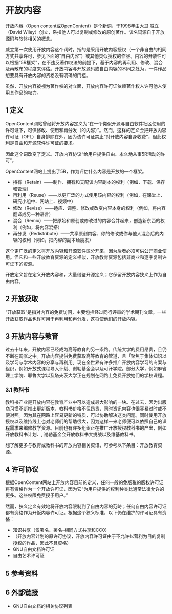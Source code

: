 # 开放内容



开放内容（Open content或OpenContent）是个新词，于1998年由大卫·威立（David Wiley）创立，系指他人可以复制或修改的原创著作。该名词源自于开放源码与软体相关的概念。

威立第一次使用开放内容这个词时，指的是采用开放内容授权（一个非自由的相同方式共享许可，参见下面的“自由内容”）或其他类似授权的作品。内容的开放性可以根据“5R框架"，在不违反著作权法的前提下，基于内容的再利用、修改、混合及再散布的程度来评估。开放内容与开放源码或自由内容的不同之处为，一件作品想要具有开放内容的资格没有明确的门槛。

虽然，开放内容被视为著作权的对立面，开放内容许可证依赖著作权人许可他人使用其作品的权力。



## 1 定义

OpenContent网站曾经将开放内容定义为“在一个类似开源与自由软件社区使用的许可证下，可供修改、使用和再分发（的内容）”。然而，这样的定义会把开放内容许可证（OPL）自身排除在外，因为该许可证禁止“对开放内容自身收费”，但此权利是自由和开源软件许可证的要求。

因此这个词改变了定义。开放内容协议“给用户提供自由、永久地从事5R活动的许可”。

OpenContent网站上提出了5R，作为评估什么内容是开放的一个框架。

* 持有（Retain）——制作、拥有和支配该内容副本的权利（例如，下载、保存和管理）
* 再利用（Reuse）——以更广泛的方式使用该内容的权利（例如，在课堂上、研究小组中、网站上、视频中）
* 修改（Revise）——适应、调整、修改或改变内容本身的权利（例如，将内容翻译成另一种语言）
* 混合（Remix）——把原始和原创或修改过的内容合并起来，创造新东西的权利（例如，将内容混搭）
* 再分发（Redistribute）——共享原创内容、你的修改或你与他人混合后的内容的权利（例如，把内容的副本给朋友）

这个更广泛的定义将开放内容和开源软件区分开来，因为后者必须可供公开商业使用。但它和一些开放教育资源的定义相似，开放教育资源包括非商业和逐字复制许可证下的资源。

开放定义旨在定义开放内容和，大量借鉴开源定义；它保留开放内容狭义上作为自由内容。



## 2 开放获取

“开放获取”是指对内容的免费访问，主要包括经过同行评审的学术期刊文章。一些开放获取作品也许可用于再利用和再分发，这将使他们的开放内容。



## 3 开放内容与教育

过去十年来，开放内容已经成为高等教育的另一条路。传统大学的费用昂贵，且仍不断在调涨之中。开放内容提供免费获取高等教育的管道，且「聚焦于集体知识以及学习与学术内容的分享与再利用」现在全世界有许多推广开放内容学习的专案与组织，例如开放式课程导入计划、谢勒基金会以及可汗学院。部分大学，例如麻省理工学院、耶鲁大学以及塔夫茨大学正在规划在网路上免费开放她们的学校课程。



### 3.1 教科书

教科书产业是开放内容在教育产业中可以造成最大影响的一块。在过去，因为出版商习惯不断推出更新版本，教科书价格不但昂贵，同时资讯内容也很容易过时或不便对照。因为其在网路上容易更新的特质，可以协助解决这类问题。同时使用开放授权以及维持线上也对老师们的帮助很大，因为这样一来老师便可以依照自己的课程需求来编修教学资源。目前也有许多组织正在推广开放授权教科书的产出，例如 开放教科书计划、,  谢勒基金会开放教科书大挑战以及维基教科书。

想了解更多与教育或教科书的开放内容相关资讯，可参考以下条目：开放教育资源。



## 4 许可协议

根据OpenContent网站上开放内容目前的定义，任何一般的免版税的版权许可证将有资格作为一个开放许可证，因为它“为用户提供的权利种类比通常法律允许的更多。这些权限免费授予用户。”

然而，狭义定义有效地将开放内容限制到了自由内容的范畴；任何自由内容许可证都有资格作为开饭内容许可证。根据这个狭义标准，以下仍在维护的许可证具有资格：

* 知识共享（仅署名、署名-相同方式共享和CC0）
* （开放内容计划的原许可协议，开放内容许可证由于不允许以营利为目的复制授权的作品，因此不具资格）
* GNU自由文档许可证
* 自由艺术许可证



## 5 参考资料



## 6 外部链接

* GNU自由文档的相关协议列表



